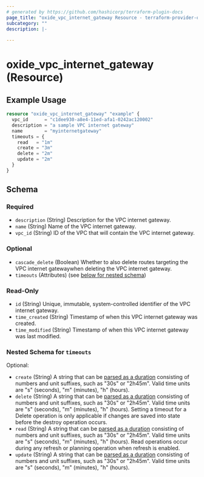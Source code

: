 ```yaml
---
# generated by https://github.com/hashicorp/terraform-plugin-docs
page_title: "oxide_vpc_internet_gateway Resource - terraform-provider-oxide"
subcategory: ""
description: |-
  
---
```


# oxide_vpc_internet_gateway (Resource)



## Example Usage

```terraform
resource "oxide_vpc_internet_gateway" "example" {
  vpc_id      = "c1dee930-a8e4-11ed-afa1-0242ac120002"
  description = "a sample VPC internet gateway"
  name        = "myinternetgateway"
  timeouts = {
    read   = "1m"
    create = "3m"
    delete = "2m"
    update = "2m"
  }
}
```

<!-- schema generated by tfplugindocs -->
## Schema

### Required

- `description` (String) Description for the VPC internet gateway.
- `name` (String) Name of the VPC internet gateway.
- `vpc_id` (String) ID of the VPC that will contain the VPC internet gateway.

### Optional

- `cascade_delete` (Boolean) Whether to also delete routes targeting the VPC internet gatewaywhen deleting the VPC internet gateway.
- `timeouts` (Attributes) (see [below for nested schema](#nestedatt--timeouts))

### Read-Only

- `id` (String) Unique, immutable, system-controlled identifier of the VPC internet gateway.
- `time_created` (String) Timestamp of when this VPC internet gateway was created.
- `time_modified` (String) Timestamp of when this VPC internet gateway was last modified.

<a id="nestedatt--timeouts"></a>
### Nested Schema for `timeouts`

Optional:

- `create` (String) A string that can be [parsed as a duration](https://pkg.go.dev/time#ParseDuration) consisting of numbers and unit suffixes, such as "30s" or "2h45m". Valid time units are "s" (seconds), "m" (minutes), "h" (hours).
- `delete` (String) A string that can be [parsed as a duration](https://pkg.go.dev/time#ParseDuration) consisting of numbers and unit suffixes, such as "30s" or "2h45m". Valid time units are "s" (seconds), "m" (minutes), "h" (hours). Setting a timeout for a Delete operation is only applicable if changes are saved into state before the destroy operation occurs.
- `read` (String) A string that can be [parsed as a duration](https://pkg.go.dev/time#ParseDuration) consisting of numbers and unit suffixes, such as "30s" or "2h45m". Valid time units are "s" (seconds), "m" (minutes), "h" (hours). Read operations occur during any refresh or planning operation when refresh is enabled.
- `update` (String) A string that can be [parsed as a duration](https://pkg.go.dev/time#ParseDuration) consisting of numbers and unit suffixes, such as "30s" or "2h45m". Valid time units are "s" (seconds), "m" (minutes), "h" (hours).

